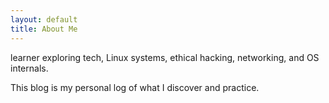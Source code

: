 ```yaml
---
layout: default
title: About Me
---
```

 learner exploring tech, Linux systems, ethical hacking, networking, and OS internals.

This blog is my personal log of what I discover and practice.
